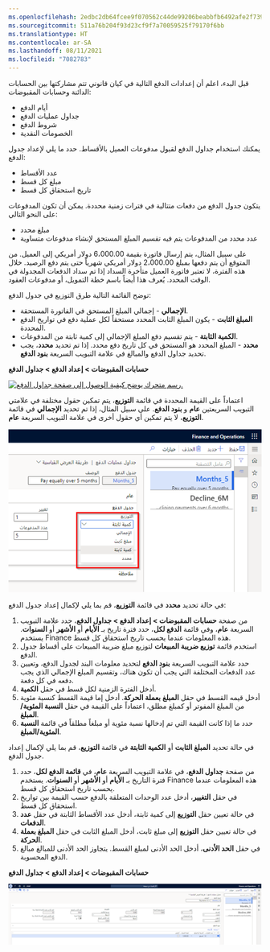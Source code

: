 ```yaml
---
ms.openlocfilehash: 2edbc2db64fcee9f070562c44de99206beabbfb6492afe2f739d2eb3a2e64fb3
ms.sourcegitcommit: 511a76b204f93d23cf9f7a70059525f79170f6bb
ms.translationtype: HT
ms.contentlocale: ar-SA
ms.lasthandoff: 08/11/2021
ms.locfileid: "7082783"
---
```

قبل البدء، اعلم أن إعدادات الدفع التالية في كيان قانوني تتم مشاركتها بين الحسابات الدائنة وحسابات المقبوضات:

-   أيام الدفع
-   جداول عمليات الدفع
-   شروط الدفع
-   الخصومات النقدية

يمكنك استخدام جداول الدفع لقبول مدفوعات العميل بالأقساط. حدد ما يلي لإعداد جدول الدفع:

-   عدد الأقساط
-   مبلغ كل قسط
-   تاريخ استحقاق كل قسط

يتكون جدول الدفع من دفعات متتالية في فترات زمنية محددة. يمكن أن تكون المدفوعات على النحو التالي:

-   مبلغ محدد
-   عدد محدد من المدفوعات يتم فيه تقسيم المبلغ المستحق لإنشاء مدفوعات متساوية

على سبيل المثال، يتم إرسال فاتورة بقيمة 6،000.00 دولار أمريكي إلى العميل. من المتوقع أن يتم دفعها بمبلغ 2،000.00 دولار أمريكي شهرياً حتى يتم دفع الرصيد. خلال هذه الفترة، لا تعتبر فاتورة العميل متأخرة السداد إذا تم سداد الدفعات المجدولة في الوقت المحدد. يُعرف هذا أيضاً باسم خطة التمويل، أو مدفوعات العقود.

توضح القائمة التالية طرق التوزيع في جدول الدفع:

-   **الإجمالي** - إجمالي المبلغ المستحق في الفاتورة المستحقة.
-   **المبلغ الثابت** - يكون المبلغ الثابت المحدد مستحقاً لكل عملية دفع في تواريخ الدفع المحددة.
-   **الكمية الثابتة** - يتم تقسيم دفع المبلغ الإجمالي إلى كمية ثابتة من المدفوعات.
-   **محدد** - المبلغ المحدد هو المستحق في كل تاريخ دفع محدد. إذا تم تحديد **محدد**، يجب تحديد جداول الدفع والمبالغ في علامة التبويب السريعة **بنود الدفع**.

**حسابات المقبوضات > إعداد الدفع > جداول الدفع**

[![رسم متحرك يوضح كيفية الوصول إلى صفحة جداول الدفع.](../media/payment-schedule.gif)](../media/payment-schedule.gif#lightbox)


اعتماداً على القيمة المحددة في قائمة **التوزيع**، يتم تمكين حقول مختلفة في علامتي التبويب السريعتين **عام** و **بنود الدفع**.
على سبيل المثال، إذا تم تحديد **الإجمالي** في قائمة **التوزيع**، لا يتم تمكين أي حقول أخرى في علامة التبويب السريعة **عام**.

[![لقطة شاشة لصفحة جداول الدفع، مع تمييز قائمة التوزيع.](../media/allocation-1.png)](../media/allocation-1.png#lightbox)


في حالة تحديد **محدد** في قائمة **التوزيع**، قم بما يلي لإكمال إعداد جدول الدفع:

1.  من صفحة **حسابات المقبوضات > إعداد الدفع > جداول الدفع**، حدد علامة التبويب السريعة **عام**، وفي قائمة **الدفع لكل**، حدد فترة تاريخ بـ **الأيام** أو **الأشهر** أو **السنوات**. يستخدم Finance هذه المعلومات عندما يحسب تاريخ استحقاق كل قسط.
2.  استخدم قائمة **توزيع ضريبة المبيعات** لتوزيع مبلغ ضريبة المبيعات على أقساط جدول الدفع.
3.  حدد علامة التبويب السريعة **بنود الدفع** لتحديد معلومات البند لجدول الدفع، وتعيين عدد الدفعات المختلفة التي يجب أن تكون هناك، وتقسيم المبلغ الإجمالي الذي يجب دفعه في كل دفعة.
4.  أدخل الفترة الزمنية لكل قسط في حقل **الكمية**.
5.  أدخل قيمه القسط في حقل **المبلغ** **بعملة الحركة**. أدخل إما قيمة القسط كنسبة مئوية من المبلغ المفوتر أو كمبلغ مطلق، اعتماداً على القيمة في حقل **النسبة المئوية/المبلغ**.
6.  حدد ما إذا كانت القيمة التي تم إدخالها نسبة مئوية أو مبلغاً مطلقاً في قائمة **النسبة المئوية/المبلغ**.

في حالة تحديد **المبلغ الثابت** أو **الكمية الثابتة** في قائمة **التوزيع**، قم بما يلي لإكمال إعداد جدول الدفع.

1.  من صفحة **جداول الدفع**، في علامة التبويب السريعة **عام**، في **قائمة الدفع لكل**، حدد فترة التاريخ بـ **الأيام** أو **الأشهر** أو **السنوات**. يستخدم Finance هذه المعلومات عندما يحسب تاريخ استحقاق كل قسط.
2.  في حقل **التغيير**، أدخل عدد الوحدات المتعلقة بالدفع حسب القيمة بين تواريخ استحقاق كل قسط.
3.  في حالة تعيين حقل **التوزيع** إلى كمية ثابتة، أدخل عدد الأقساط الثابتة في حقل **عدد الدفعات**.
4.  في حالة تعيين حقل **التوزيع** إلى مبلغ ثابت، أدخل المبلغ الثابت في حقل **المبلغ بعملة الحركة**.
5.  في حقل **الحد الأدنى**، أدخل الحد الأدنى لمبلغ القسط.
    يتجاوز الحد الأدنى للمبالغ مبالغ الدفع المحسوبة.

**حسابات المقبوضات > إعداد الدفع > جداول الدفع**

[![لقطة شاشة لصفحة جداول الدفع.](../media/payment-schedule.png)](../media/payment-schedule.png#lightbox)

